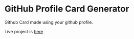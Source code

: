 # GitHub Profile Card Generator
Github Card made using your github profile.
  
Live project is [here](https://github-profile-card.netlify.com/)
